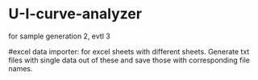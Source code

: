 # U-I-curve-analyzer
for sample generation 2, evtl 3

#excel data importer: for excel sheets with different sheets. Generate 
    txt files with single data out of these and save those with corresponding 
    file names.